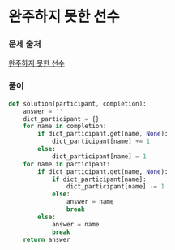# 완주하지 못한 선수


### 문제 출처
[완주하지 못한 선수](https://programmers.co.kr/learn/courses/30/lessons/42576)


### 풀이
```python
def solution(participant, completion):
    answer = ''
    dict_participant = {}
    for name in completion:
        if dict_participant.get(name, None):
            dict_participant[name] += 1
        else:
            dict_participant[name] = 1
    for name in participant:
        if dict_participant.get(name, None):
            if dict_participant[name]:
                dict_participant[name] -= 1
            else:
                answer = name
                break
        else:
            answer = name
            break
    return answer

```